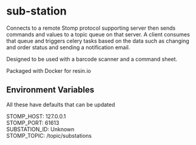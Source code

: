 # sub-station

Connects to a remote Stomp protocol supporting server then sends commands and values to a topic queue on that server. A client consumes that queue and triggers celery tasks based on the data such as changing and order status and sending a notification email.

Designed to be used with a barcode scanner and a command sheet.

Packaged with Docker for resin.io

## Environment Variables

All these have defaults that can be updated

STOMP_HOST: 127.0.0.1  
STOMP_PORT: 61613  
SUBSTATION_ID: Unknown  
STOMP_TOPIC: /topic/substations  


